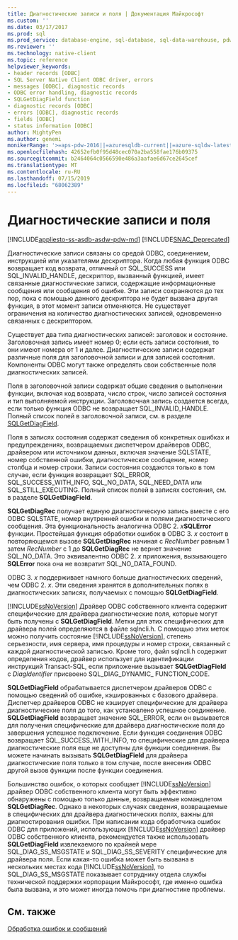 ```yaml
---
title: Диагностические записи и поля | Документация Майкрософт
ms.custom: ''
ms.date: 03/17/2017
ms.prod: sql
ms.prod_service: database-engine, sql-database, sql-data-warehouse, pdw
ms.reviewer: ''
ms.technology: native-client
ms.topic: reference
helpviewer_keywords:
- header records [ODBC]
- SQL Server Native Client ODBC driver, errors
- messages [ODBC], diagnostic records
- ODBC error handling, diagnostic records
- SQLGetDiagField function
- diagnostic records [ODBC]
- errors [ODBC], diagnostic records
- fields [ODBC]
- status information [ODBC]
author: MightyPen
ms.author: genemi
monikerRange: '>=aps-pdw-2016||=azuresqldb-current||=azure-sqldw-latest||>=sql-server-2016||=sqlallproducts-allversions||>=sql-server-linux-2017||=azuresqldb-mi-current'
ms.openlocfilehash: 42652efb0f95d48cec070a2ba558fae176b09375
ms.sourcegitcommit: b2464064c0566590e486a3aafae6d67ce2645cef
ms.translationtype: MT
ms.contentlocale: ru-RU
ms.lasthandoff: 07/15/2019
ms.locfileid: "68062389"
---
```

# <a name="diagnostic-records-and-fields"></a>Диагностические записи и поля
[!INCLUDE[appliesto-ss-asdb-asdw-pdw-md](../../includes/appliesto-ss-asdb-asdw-pdw-md.md)]
[!INCLUDE[SNAC_Deprecated](../../includes/snac-deprecated.md)]

  Диагностические записи связаны со средой ODBC, соединением, инструкцией или указателями дескриптора. Когда любая функция ODBC возвращает код возврата, отличный от SQL_SUCCESS или SQL_INVALID_HANDLE, дескриптор, вызванный функцией, имеет связанные диагностические записи, содержащие информационные сообщения или сообщения об ошибке. Эти записи сохраняются до тех пор, пока с помощью данного дескриптора не будет вызвана другая функция, в этот момент записи отменяются. Не существует ограничения на количество диагностических записей, одновременно связанных с дескриптором.  
  
 Существует два типа диагностических записей: заголовок и состояние. Заголовочная запись имеет номер 0; если есть записи состояния, то они имеют номера от 1 и далее. Диагностические записи содержат различные поля для заголовочной записи и для записей состояния. Компоненты ODBC могут также определять свои собственные поля диагностических записей.  
  
 Поля в заголовочной записи содержат общие сведения о выполнении функции, включая код возврата, число строк, число записей состояния и тип выполняемой инструкции. Заголовочная запись создается всегда, если только функция ODBC не возвращает SQL_INVALID_HANDLE. Полный список полей в заголовочной записи, см. в разделе [SQLGetDiagField](../../relational-databases/native-client-odbc-api/sqlgetdiagfield.md).  
  
 Поля в записях состояния содержат сведения об конкретных ошибках и предупреждениях, возвращаемых диспетчером драйверов ODBC, драйвером или источником данных, включая значение SQLSTATE, номер собственной ошибки, диагностическое сообщение, номер столбца и номер строки. Записи состояния создаются только в том случае, если функция возвращает SQL_ERROR, SQL_SUCCESS_WITH_INFO, SQL_NO_DATA, SQL_NEED_DATA или SQL_STILL_EXECUTING. Полный список полей в записях состояния, см. в разделе **SQLGetDiagField**.  
  
 **SQLGetDiagRec** получает единую диагностическую запись вместе с его ODBC SQLSTATE, номер внутренней ошибки и полями диагностического сообщения. Эта функциональность аналогична ODBC 2. _x_**SQLError** функции. Простейшая функция обработки ошибок в ODBC 3. *x* состоит в повторяющемся вызове **SQLGetDiagRec** начиная с *RecNumber* равным 1 затем *RecNumber* с 1 до **SQLGetDiagRec** не вернет значение SQL_NO_DATA. Это эквивалентно ODBC 2. *x* приложения, вызывающего **SQLError** пока она не возвратит SQL_NO_DATA_FOUND.  
  
 ODBC 3. *x* поддерживает намного больше диагностических сведений, чем ODBC 2. *x*. Эти сведения хранятся в дополнительных полях в диагностических записях, получаемых с помощью **SQLGetDiagField**.  
  
 [!INCLUDE[ssNoVersion](../../includes/ssnoversion-md.md)] Драйвер ODBC собственного клиента содержит специфические для драйвера диагностические поля, которые могут быть получены с **SQLGetDiagField**. Метки для этих специфических для драйвера полей определяются в файле sqlncli.h. С помощью этих меток можно получить состояние [!INCLUDE[ssNoVersion](../../includes/ssnoversion-md.md)], степень серьезности, имя сервера, имя процедуры и номер строки, связанный с каждой диагностической записью. Кроме того, файл sqlncli.h содержит определения кодов, драйвер использует для идентификации инструкций Transact-SQL, если приложение вызывает **SQLGetDiagField** с *DiagIdentifier* присвоено SQL_DIAG_DYNAMIC_ FUNCTION_CODE.  
  
 **SQLGetDiagField** обрабатывается диспетчером драйверов ODBC с помощью сведений об ошибке, кэшированных с базового драйвера. Диспетчер драйверов ODBC не кэширует специфические для драйвера диагностические поля до того, как установлено успешное соединение. **SQLGetDiagField** возвращает значение SQL_ERROR, если он вызывается для получения специфические для драйвера диагностические поля до завершения успешное подключение. Если функция соединения ODBC возвращает SQL_SUCCESS_WITH_INFO, то специфические для драйвера диагностические поля еще не доступны для функции соединения. Вы можете начинать вызывать **SQLGetDiagField** для драйвера диагностические поля только в том случае, после внесения ODBC другой вызов функции после функции соединения.  
  
 Большинство ошибок, о которых сообщает [!INCLUDE[ssNoVersion](../../includes/ssnoversion-md.md)] драйвер ODBC собственного клиента могут быть эффективно обнаружены с помощью только данные, возвращаемые командлетом **SQLGetDiagRec**. Однако в некоторых случаях сведения, возвращаемые в специфических для драйвера диагностических полях, важны для диагностирования ошибки. При написании кода обработчика ошибок ODBC для приложений, использующих [!INCLUDE[ssNoVersion](../../includes/ssnoversion-md.md)] драйвер ODBC собственного клиента, рекомендуется также использовать **SQLGetDiagField** извлекаемого по крайней мере SQL_DIAG_SS_MSGSTATE и SQL_DIAG_SS_SEVERITY специфические для драйвера поля. Если какая-то ошибка может быть вызвана в нескольких местах кода [!INCLUDE[ssNoVersion](../../includes/ssnoversion-md.md)], то SQL_DIAG_SS_MSGSTATE показывает сотруднику отдела службы технической поддержки корпорации Майкрософт, где именно ошибка была вызвана, и это может иногда помочь при диагностике проблемы.  
  
## <a name="see-also"></a>См. также  
 [Обработка ошибок и сообщений](../../relational-databases/native-client-odbc-error-messages/handling-errors-and-messages.md)  
  
  
